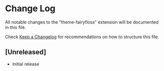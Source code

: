 # Change Log
All notable changes to the "theme-fairyfloss" extension will be documented in this file.

Check [Keep a Changelog](http://keepachangelog.com/) for recommendations on how to structure this file.

## [Unreleased]
- Initial release

